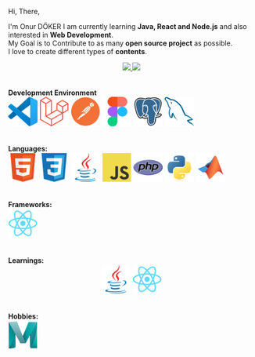 Hi, There,

I'm Onur DÖKER
I am currently learning **Java, React and Node.js** and also interested in **Web Development**. <br>
My Goal is to Contribute to as many **open source project** as possible. <br>
I love to create different types of **contents**. <br>

<div align="center">
  <a href="https://github.com/onurdoker">
    <img height="180em" src="https://github-readme-stats.vercel.app/api?username=onurdoker&show_icons=true&theme=tokyonight&include_all_commits=true&count_private=true"> 
    <img height="180em" src="https://github-readme-stats.vercel.app/api/top-langs/?username=onurdoker&layout=compact&langs_count=10&theme=tokyonight">
  </a>
</div>
<br>
<br>
<strong>Development Environment</strong>
<br> 
<div sytle="display:flex;gap: 15px">
  <img alt="" title="Visual Code Studio" height="60" width="60" src="https://raw.githubusercontent.com/devicons/devicon/master/icons/vscode/vscode-original.svg">
  <img alt="" title="Laravel" height="60" width="60" src="https://raw.githubusercontent.com/devicons/devicon/master/icons/laravel/laravel-original.svg">
  <img alt="" title="Postman" height="60" width="60" src="https://raw.githubusercontent.com/devicons/devicon/master/icons/postman/postman-original.svg">
  <img alt="" title="Figma" height="60" width="60" src="https://raw.githubusercontent.com/devicons/devicon/master/icons/figma/figma-original.svg">
  <img alt="" title="PostgreSQL" height="60" width="60" src="https://raw.githubusercontent.com/devicons/devicon/master/icons/postgresql/postgresql-original.svg">
  <img alt="" title="MySQL" height="60" width="60" src="https://raw.githubusercontent.com/devicons/devicon/master/icons/mysql/mysql-original.svg">
</div>
<br>
<br>
<strong>Languages:</strong>
<br>
<div sytle="display:flex;gap: 15px">
  <img alt="" title="HTML" height="60" width="60" src="https://raw.githubusercontent.com/devicons/devicon/master/icons/html5/html5-original.svg">
  <img alt="" title="CSS" height="60" width="60" src="https://raw.githubusercontent.com/devicons/devicon/master/icons/css3/css3-original.svg">
  <img alt="" title="Java" height="60" width="60" src="https://raw.githubusercontent.com/devicons/devicon/master/icons/java/java-original.svg">
  <img alt="" title="JavaScript" height="60" width="60" src="https://raw.githubusercontent.com/devicons/devicon/master/icons/javascript/javascript-original.svg">
  <img alt="" title="php" height="60" width="60" src="https://raw.githubusercontent.com/devicons/devicon/master/icons/php/php-original.svg">
  <img alt="" title="Python" height="60" width="60" src="https://raw.githubusercontent.com/devicons/devicon/master/icons/python/python-original.svg">
  <img alt="" title="Matlab" height="60" width="60" src="https://raw.githubusercontent.com/devicons/devicon/master/icons/matlab/matlab-original.svg">
</div>
<br>
<br>
<strong>Frameworks:</strong>
<div sytle="display:flex;gap: 15px">
  <img alt="" title="React" height="60" width="60" src="https://raw.githubusercontent.com/devicons/devicon/master/icons/react/react-original.svg">
</div>
<br>
<br>
<strong>Learnings:</strong>
<br>
<div align="center" sytle="display:flex;gap: 15px">
  <img alt="" title="Java" height="60" width="60" src="https://raw.githubusercontent.com/devicons/devicon/master/icons/java/java-original.svg">
  <img alt="" title="React" height="60" width="60" src="https://raw.githubusercontent.com/devicons/devicon/master/icons/react/react-original.svg">
</div>
<br>
<br>
<strong>Hobbies:</strong>
<br>
<div sytle="display:flex;gap: 15px">
  <img alt="" title="Maya" height="60" width="60" src="https://raw.githubusercontent.com/devicons/devicon/master/icons/maya/maya-original.svg">
</div>
